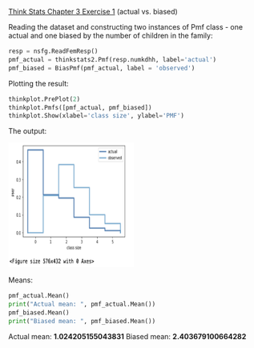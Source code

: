 [Think Stats Chapter 3 Exercise 1](http://greenteapress.com/thinkstats2/html/thinkstats2004.html#toc31) (actual vs. biased)

Reading the dataset and constructing two instances of Pmf class - one actual and one biased by the number of children in the family:

```python
resp = nsfg.ReadFemResp()
pmf_actual = thinkstats2.Pmf(resp.numkdhh, label='actual')
pmf_biased = BiasPmf(pmf_actual, label = 'observed')
```
Plotting the result:

```python
thinkplot.PrePlot(2)
thinkplot.Pmfs([pmf_actual, pmf_biased]) 
thinkplot.Show(xlabel='class size', ylabel='PMF')
```

The output:

<img src ='img/bias_unbias.png' width="250" height="250">

Means:

```python
pmf_actual.Mean()
print("Actual mean: ", pmf_actual.Mean())
pmf_biased.Mean()
print("Biased mean: ", pmf_biased.Mean())
```
Actual mean:  **1.024205155043831**
Biased mean:  **2.403679100664282**

